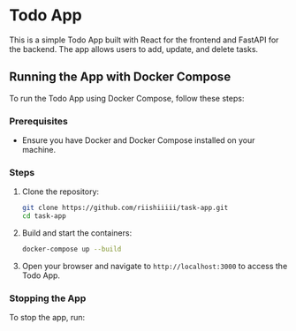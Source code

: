 # Todo App

This is a simple Todo App built with React for the frontend and FastAPI for the backend. The app allows users to add, update, and delete tasks.

## Running the App with Docker Compose

To run the Todo App using Docker Compose, follow these steps:

### Prerequisites

- Ensure you have Docker and Docker Compose installed on your machine.

### Steps

1. Clone the repository:

   ```bash
   git clone https://github.com/riishiiiii/task-app.git
   cd task-app
   ```

2. Build and start the containers:

   ```sh
   docker-compose up --build
   ```

4. Open your browser and navigate to `http://localhost:3000` to access the Todo App.

### Stopping the App

To stop the app, run:


